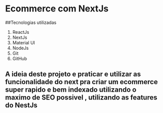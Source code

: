 # Ecommerce com NextJs

##Tecnologias utilizadas

<ol>
    <li>ReactJs</li>
    <li>NextJs</li>
    <li>Material UI</li>
    <li>NodeJs</li>
    <li>Git</li>
    <li>GitHub</li>
</ol>


## A ideia deste projeto e praticar e utilizar as funcionalidade do next pra criar um ecommerce super rapido e bem indexado utilizando o maximo de SEO possivel , utilizando as features do NestJs